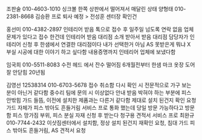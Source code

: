 조판술
010-4603-1010
싱크볼 한쪽 상판에서 떨어져서 매달린 상태
양형태 010-2381-8668
김승환 프로 퇴사 예정 > 전성훈 센터장 확인건

홍선미
010-4382-2897
인테리어 받음
톡으로 접수 후 일주일 넘도록 연락 없음
업체 문제가 있다고 접수 한건데
인테리어 받음
대리점 소개 받아서 받음
대리점 담당자가 
인테리어 신청 후 한샘에서 연결한 대리점이다
내가 선택한거 아님
AS 못받은게 뭐냐 X 
부실 시공에 대한 이야기 하고 싶다함
내용증명까지 인테리어 업체에 보냈다함

임국희
010-5511-8083
수전 헤드 에서 잔수 떨어짐
6개월전부터 
한샘 마크 옷장 도어 잘 안닫힘 20년됨

김영선 12538314
010-6703-5678
접수 취소함
다시 확인 시 
전문적으로 가구 보는 분이 아닌거 같다함
중수리 팀에 문의 시 이상없다 안내 받음
박혀야 하는 부분에 피스 안밖힘
가드 들뜸, 이전에 설치한 제품과는 다른거 같다함
제대로 설치 된건지 확인 요청
가드 자체가 피스 밖아도 흔들거림
서비스 프로 통화 했는데
당일 방문 가능하다고 방문함 
피스 망가짐 부위, 피스 분실
자재 신청 후 받는다
청구용
견적서 
서비스 프로 최완규 010-7744-2432
이삿짐센터에서 설치함, 정상 설치 된건지 재확인 요청, 침대 가드 피스 밖아도 흔들거림, AS 견적서 요청
